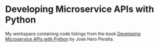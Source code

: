 # Developing Microservice APIs with Python

My workspace containing code listings from the book [Developing Microservice
APIs with
Python](https://www.manning.com/books/developing-microservice-apis-with-python)
by José Haro Peralta.
